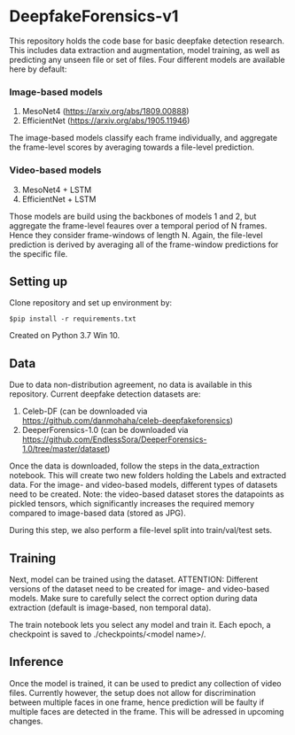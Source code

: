 # DeepfakeForensics-v1

This repository holds the code base for basic deepfake detection research. This includes data extraction and augmentation, model training, as well as predicting any 
unseen file or set of files. Four different models are available here by default:

### Image-based models
1. MesoNet4 (https://arxiv.org/abs/1809.00888)
2. EfficientNet (https://arxiv.org/abs/1905.11946)

The image-based models classify each frame individually, and aggregate the frame-level scores by averaging towards a file-level prediction.

### Video-based models
3. MesoNet4 + LSTM
4. EfficientNet + LSTM

Those models are build using the backbones of models 1 and 2, but aggregate the frame-level feaures over a temporal period of N frames. Hence they consider frame-windows of length
N. Again, the file-level prediction is derived by averaging all of the frame-window predictions for the specific file.

## Setting up
Clone repository and set up environment by:

<pre><code>$pip install -r requirements.txt
</code></pre>

Created on Python 3.7 Win 10.

## Data
Due to data non-distribution agreement, no data is available in this repository. Current deepfake detection datasets are:

1. Celeb-DF (can be downloaded via https://github.com/danmohaha/celeb-deepfakeforensics)
2. DeeperForensics-1.0 (can be downloaded via https://github.com/EndlessSora/DeeperForensics-1.0/tree/master/dataset)

Once the data is downloaded, follow the steps in the data_extraction notebook. This will create two new folders holding the Labels and extracted data.
For the image- and video-based models, different types of datasets need to be created. Note: the video-based dataset stores the datapoints as pickled tensors, which significantly
increases the required memory compared to image-based data (stored as JPG). 

During this step, we also perform a file-level split into train/val/test sets.

## Training

Next, model can be trained using the dataset. ATTENTION: Different versions of the dataset need to be created for image- and video-based models. Make sure to carefully select the correct
option during data extraction (default is image-based, non temporal data).

The train notebook lets you select any model and train it. Each epoch, a checkpoint is saved to ./checkpoints/\<model name\>/.

## Inference

Once the model is trained, it can be used to predict any collection of video files. Currently however, the setup does not allow for discrimination between multiple faces
in one frame, hence prediction will be faulty if multiple faces are detected in the frame. This will be adressed in upcoming changes.
